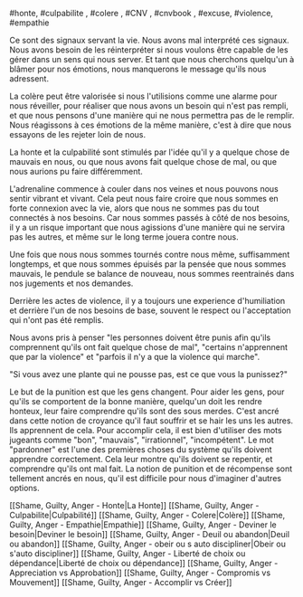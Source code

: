 
#honte, #culpabilite , #colere , #CNV , #cnvbook , #excuse, #violence, #empathie 

Ce sont des signaux servant la vie. Nous avons mal interprété ces signaux. Nous avons besoin de les réinterpréter si nous voulons être capable de les gérer dans un sens qui nous server. Et tant que nous cherchons quelqu'un à blâmer pour nos émotions, nous manquerons le message qu'ils nous adressent.

La colère peut être valorisée si nous l'utilisions comme une alarme pour nous réveiller, pour réaliser que nous avons un besoin qui n'est pas rempli, et que nous pensons d'une manière qui ne nous permettra pas de le remplir.
Nous réagissons à ces émotions de la même manière, c'est à dire que nous essayons de les rejeter loin de nous.

La honte et la culpabilité sont stimulés par l'idée qu'il y a quelque chose de mauvais en nous, ou que nous avons fait quelque chose de mal, ou que nous aurions pu faire différemment.

L'adrenaline commence à couler dans nos veines et nous pouvons nous sentir vibrant et vivant. Cela peut nous faire croire que nous sommes en forte connexion avec la vie, alors que nous ne sommes pas du tout connectés à nos besoins. Car nous sommes passés à côté de nos besoins, il y a un risque important que nous agissions d'une manière qui ne servira pas les autres, et même sur le long terme jouera contre nous.

Une fois que nous nous sommes tournés contre nous même, suffisamment longtemps, et que nous sommes épuisés par la pensée que nous sommes mauvais, le pendule se balance de nouveau, nous sommes reentrainés dans nos jugements et nos demandes.

Derrière les actes de violence, il y a toujours une experience d'humiliation et derrière l'un de nos besoins de base, souvent le respect ou l'acceptation qui n'ont pas été remplis.

Nous avons pris à penser "les personnes doivent être punis afin qu'ils comprennent qu'ils ont fait quelque chose de mal", "certains n'apprennent que par la violence" et "parfois il n'y a que la violence qui marche".

"Si vous avez une plante qui ne pousse pas, est ce que vous la punissez?"

Le but de la punition est que les gens changent. Pour aider les gens, pour qu'ils se comportent de la bonne manière, quelqu'un doit les rendre honteux, leur faire comprendre qu'ils sont des sous merdes. C'est ancré dans cette notion de croyance qu'il faut souffrir et se hair les uns les autres. Ils apprennent de cela.
Pour accomplir cela, il est bien d'utiliser des mots jugeants comme "bon", "mauvais", "irrationnel", "incompétent". Le mot "pardonner" est l'une des premières choses du système qu'ils doivent apprendre correctement. Cela leur montre qu'ils doivent se repentir, et comprendre qu'ils ont mal fait.
La notion de punition et de récompense sont tellement ancrés en nous, qu'il est difficile pour nous d'imaginer d'autres options.

[[Shame, Guilty, Anger - Honte|La Honte]]
[[Shame, Guilty, Anger - Culpabilite|Culpabilité]]
[[Shame, Guilty, Anger - Colere|Colère]]
[[Shame, Guilty, Anger - Empathie|Empathie]]
[[Shame, Guilty, Anger - Deviner le besoin|Deviner le besoin]]
[[Shame, Guilty, Anger - Deuil ou abandon|Deuil ou abandon]]
[[Shame, Guilty, Anger - obeir ou s auto discipliner|Obeir ou s'auto discipliner]]
[[Shame, Guilty, Anger - Liberté de choix ou dépendance|Liberté de choix ou dépendance]]
[[Shame, Guilty, Anger - Appreciation vs Approbation]]
[[Shame, Guilty, Anger - Compromis vs Mouvement]]
[[Shame, Guilty, Anger - Accomplir vs Créer]]
















